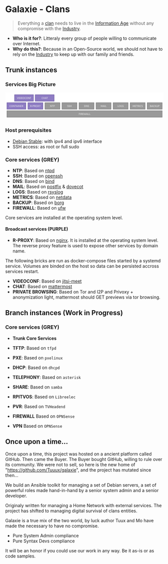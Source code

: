# Galaxie - Clans

> Everything a [clan](https://en.wikipedia.org/wiki/Clan) needs to live in the [Information Age](https://en.wikipedia.org/wiki/Information_Age)
> without any compromise with the [Industry](https://en.wikipedia.org/wiki/Industry).

* **Who is it for?**: Litteraly every group of people willing to communicate over Internet.
* **Why do this?**: Because in an Open-Source world, we should not have to rely on the [Industry](https://en.wikipedia.org/wiki/Industry) to keep up with our family and friends.

## Trunk instances

### Services Big Picture

![galaxie](docs/images/big_picture.png)

### Host prerequisites

* [Debian Stable](https://www.debian.org/): with ipv4 and ipv6 interface
* SSH access: as root or full sudo

### Core services (GREY)

* **NTP**: Based on [ntpd](http://www.ntp.org/)
* **SSH**: Based on [openssh](https://www.openssh.com/)
* **DNS**: Based on [bind](https://www.isc.org/bind/)
* **MAIL**: Based on [postfix](http://www.postfix.org/) & [dovecot](https://www.dovecot.org/)
* **LOGS**: Based on [rsyslog](https://www.rsyslog.com/)
* **METRICS**: Based on [netdata](https://www.netdata.cloud/)
* **BACKUP**: Based on [borg](https://www.borgbackup.org/)
* **FIREWALL**: Based on [ufw](https://wiki.debian.org/Uncomplicated%20Firewall%20%28ufw%29)

Core services are installed at the operating system level.

#### Broadcast services (PURPLE)

* **R-PROXY**: Based on [nginx](https://www.nginx.com/). It is installed at the operating system level. The reverse proxy feature is used to expose
other services by domain name.

The following bricks are run as docker-compose files started by a systemd service. Volumes are binded on the host so data can be persisted accross services restart.

* **VIDEOCONF**: Based on [jitsi-meet](https://jitsi.org/jitsi-meet/)
* **CHAT**: Based on [mattermost](https://mattermost.com/)
* **PRIVATE BROWSING**: Based on Tor and I2P and Privoxy + anonymization light, mattermost should GET previews via tor browsing.

## Branch instances (Work in Progress)

### Core services (GREY)

* **Trunk Core Services**
* **TFTP**: Based on `tfpd`
* **PXE**: Based on `pxelinux`
* **DHCP**: Based on `dhcpd`


* **TELEPHONY**: Based on `asterisk`
* **SHARE**: Based on `samba`
* **RPITVOS**: Based on `Libreelec`
* **PVR**: Based on `TVHeadend`
* **FIREWALL** Based on `OPNSense`
* **VPN** Based on `OPNSense`

## Once upon a time...

Once upon a time, this project was hosted on a ancient platform called GitHub. Then came the Buyer. The Buyer bought GitHub, willing to rule over its community. We were not to sell, so here is the new home of "https://github.com/Tuuux/galaxie", and the project has mutated since then...

We build an Ansible toolkit for managing a set of Debian servers, a set of powerful roles made hand-in-hand by a senior system admin and a senior developer.

Originaly written for managing a Home Network with external services. The project has shifted to managing digital survival of clans entities.

Galaxie is a true mix of the two world, by luck author Tuux and Mo have made the necessary to have no compromise.

* Pure System Admin compliance
* Pure Syntax Devs compliance

It will be an honor if you could use our work in any way. Be it as-is or as code samples.
